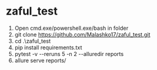 # zaful_test

1. Open cmd.exe/powershell.exe/bash in folder
2. git clone https://github.com/Malashko17/zaful_test.git
3. cd .\zaful_test
4. pip install requirements.txt
5. pytest -v --reruns 5 -n 2 --alluredir reports
6. allure serve reports/
